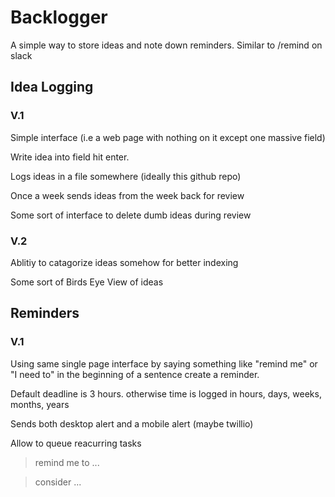 # Backlogger 

A simple way to store ideas and note down reminders. 
Similar to /remind on slack 

## Idea Logging 

### V.1 
Simple interface (i.e a web page with nothing on it except one massive field)

Write idea into field hit enter.

Logs ideas in a file somewhere (ideally this github repo) 

Once a week sends ideas from the week back for review 

Some sort of interface to delete dumb ideas during review 

### V.2 
Ablitiy to catagorize ideas somehow for better indexing 

Some sort of Birds Eye View of ideas 

## Reminders 

### V.1 
Using same single page interface by saying something like "remind me" or "I need to" in the beginning of a sentence
create a reminder. 

Default deadline is 3 hours. otherwise time is logged in hours, days, weeks, months, years 

Sends both desktop alert and a mobile alert (maybe twillio) 

Allow to queue reacurring tasks 


> remind me to ...

> consider ...
